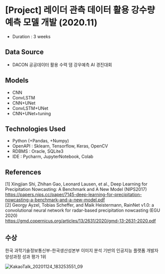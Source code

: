 # [Project] 레이더 관측 데이터 활용 강수량 예측 모델 개발 (2020.11)   
- Duration : 3 weeks
   
## Data Source   
- DACON 공공데이터 활용 수력 댐 강우예측 AI 경진대회   

## Models   
- CNN   
- ConvLSTM   
- CNN+UNet   
- ConvLSTM+UNet   
- CNN+UNet+tuning   
   
## Technologies Used   
- Python (+Pandas, +Numpy)   
- OpenAPI   : Sklearn, Tensorflow, Keras, OpenCV   
- RDBMS : Oracle, SQLite3   
- IDE : Pycharm, JupyterNotebook, Colab   
   
## References   
[1] Xingjian Shi, Zhihan Gao, Leonard Lausen, et al., Deep Learning for Precipitation Nowcasting: A Benchmark and A New Model (NIPS2017)   
https://papers.nips.cc/paper/7145-deep-learning-for-precipitation-nowcasting-a-benchmark-and-a-new-model.pdf   
[2] Georgy Ayzel, Tobias Scheffer, and Maik Heistermann, RainNet v1.0: a convolutional neural network for radar-based precipitation nowcasting (EGU 2020)   
https://gmd.copernicus.org/articles/13/2631/2020/gmd-13-2631-2020.pdf   
   
## 수상
한국 과학기술정보통신부-한국생산성본부 이미지 분석 기반의 인공지능 플랫폼 개발자 양성과정 성과 평가 1위
   
![KakaoTalk_20201124_183253551_09](https://user-images.githubusercontent.com/69300064/105973360-ffbceb80-60cf-11eb-866e-75c2b04e22db.jpg)   
